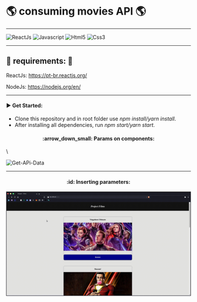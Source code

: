 # :earth_americas: consuming movies API :earth_americas:

---

![ReactJs](https://img.shields.io/badge/React-20232A?style=for-the-badge&logo=react&logoColor=61DAFB)
![Javascript](https://img.shields.io/badge/JavaScript-323330?style=for-the-badge&logo=javascript&logoColor=F7DF1E)
![Html5](https://img.shields.io/badge/HTML5-E34F26?style=for-the-badge&logo=html5&logoColor=white)
![Css3](https://img.shields.io/badge/CSS3-1572B6?style=for-the-badge&logo=css3&logoColor=white)

---

## :pushpin: requirements: :pushpin:

ReactJs: https://pt-br.reactjs.org/

NodeJs: https://nodejs.org/en/


---
#### :arrow_forward:   Get Started: 
  - Clone this repository and in root folder use _npm install/yarn install_. 
  - After installing all dependencies, run _npm start/yarn start_.


<h4 align="center">:arrow_down_small:   Params on components: </h4>\


![Get-APi-Data](gifUploads/get-api.gif)  


---  


<h4 align="center">:id:   Inserting parameters:</h4> 


![Params-APi](gifUploads/params.gif)
